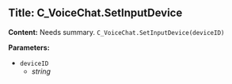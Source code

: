 ## Title: C_VoiceChat.SetInputDevice

**Content:**
Needs summary.
`C_VoiceChat.SetInputDevice(deviceID)`

**Parameters:**
- `deviceID`
  - *string*